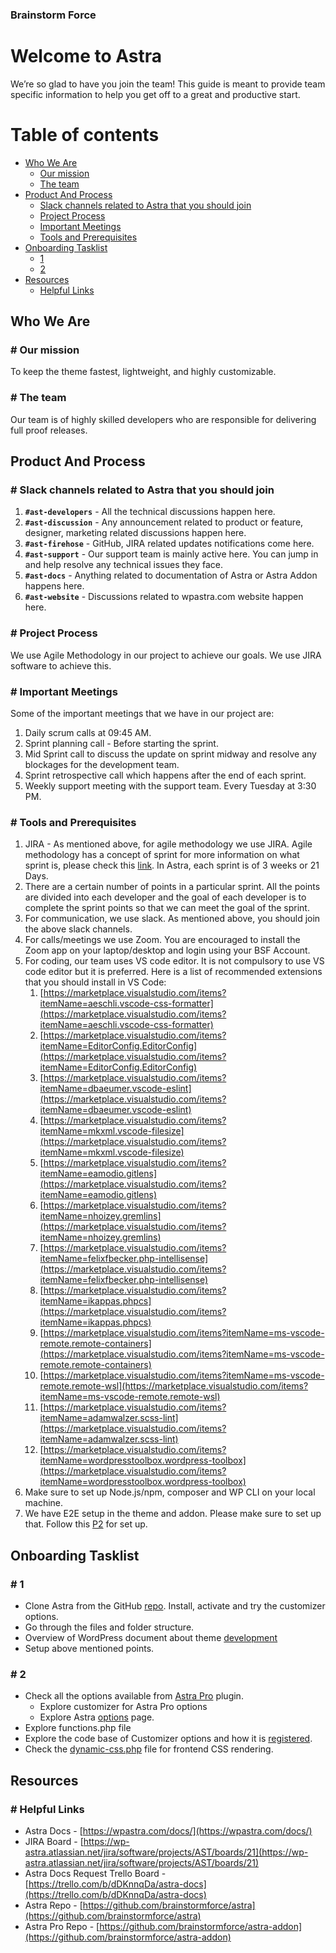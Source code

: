 ### Brainstorm Force

Welcome to **Astra**
====================

We’re so glad to have you join the team! This guide is meant to provide team specific information to help you get off to a great and productive start.

# Table of contents

   * [Who We Are](#who-we-are)
      * [Our mission](#-our-mission)
      * [The team](#-the-team)
   * [Product And Process](#product-and-process)
      * [Slack channels related to Astra that you should join](#-slack-channels-related-to-astra-that-you-should-join)
      * [Project Process](#-project-process)
      * [Important Meetings](#-important-meetings)
      * [Tools and Prerequisites](#-tools-and-prerequisites)
   * [Onboarding Tasklist](#onboarding-tasklist)
      * [1](#-1)
      * [2](#-2)
   * [Resources](#resources)
      * [Helpful Links](#-helpful-links)

## Who We Are

### # Our mission

To keep the theme fastest, lightweight, and highly customizable.

### # The team

Our team is of highly skilled developers who are responsible for delivering full proof releases.

## Product And Process

### # Slack channels related to Astra that you should join

1. **`#ast-developers`** - All the technical discussions happen here.
2. **`#ast-discussion`** - Any announcement related to product or feature, designer, marketing related discussions happen here.
3. **`#ast-firehose`** - GitHub, JIRA related updates notifications come here.
4. **`#ast-support`** - Our support team is mainly active here. You can jump in and help resolve any technical issues they face.
5. **`#ast-docs`** - Anything related to documentation of Astra or Astra Addon happens here.
6. **`#ast-website`** - Discussions related to wpastra.com website happen here.

### # Project Process

We use Agile Methodology in our project to achieve our goals. We use JIRA software to achieve this.

### # Important Meetings

Some of the important meetings that we have in our project are:

1. Daily scrum calls at 09:45 AM.
2. Sprint planning call - Before starting the sprint.
3. Mid Sprint call to discuss the update on sprint midway and resolve any blockages for the development team.
4. Sprint retrospective call which happens after the end of each sprint.
5. Weekly support meeting with the support team. Every Tuesday at 3:30 PM.

### # Tools and Prerequisites

1. JIRA - As mentioned above, for agile methodology we use JIRA. Agile methodology has a concept of sprint for more information on what sprint is, please check this [link](https://www.atlassian.com/agile/scrum/sprints). In Astra, each sprint is of 3 weeks or 21 Days.
2. There are a certain number of points in a particular sprint. All the points are divided into each developer and the goal of each developer is to complete the sprint points so that we can meet the goal of the sprint.
3. For communication, we use slack. As mentioned above, you should join the above slack channels.
4. For calls/meetings we use Zoom. You are encouraged to install the Zoom app on your laptop/desktop and login using your BSF Account.
5. For coding, our team uses VS code editor. It is not compulsory to use VS code editor but it is preferred. Here is a list of recommended extensions that you should install in VS Code:
    1. [https://marketplace.visualstudio.com/items?itemName=aeschli.vscode-css-formatter](https://marketplace.visualstudio.com/items?itemName=aeschli.vscode-css-formatter)
    2. [https://marketplace.visualstudio.com/items?itemName=EditorConfig.EditorConfig](https://marketplace.visualstudio.com/items?itemName=EditorConfig.EditorConfig)
    3. [https://marketplace.visualstudio.com/items?itemName=dbaeumer.vscode-eslint](https://marketplace.visualstudio.com/items?itemName=dbaeumer.vscode-eslint)
    4. [https://marketplace.visualstudio.com/items?itemName=mkxml.vscode-filesize](https://marketplace.visualstudio.com/items?itemName=mkxml.vscode-filesize)
    5. [https://marketplace.visualstudio.com/items?itemName=eamodio.gitlens](https://marketplace.visualstudio.com/items?itemName=eamodio.gitlens)
    6. [https://marketplace.visualstudio.com/items?itemName=nhoizey.gremlins](https://marketplace.visualstudio.com/items?itemName=nhoizey.gremlins)
    7. [https://marketplace.visualstudio.com/items?itemName=felixfbecker.php-intellisense](https://marketplace.visualstudio.com/items?itemName=felixfbecker.php-intellisense)
    8. [https://marketplace.visualstudio.com/items?itemName=ikappas.phpcs](https://marketplace.visualstudio.com/items?itemName=ikappas.phpcs)
    9. [https://marketplace.visualstudio.com/items?itemName=ms-vscode-remote.remote-containers](https://marketplace.visualstudio.com/items?itemName=ms-vscode-remote.remote-containers)
    10. [https://marketplace.visualstudio.com/items?itemName=ms-vscode-remote.remote-wsl](https://marketplace.visualstudio.com/items?itemName=ms-vscode-remote.remote-wsl)
    11. [https://marketplace.visualstudio.com/items?itemName=adamwalzer.scss-lint](https://marketplace.visualstudio.com/items?itemName=adamwalzer.scss-lint)
    12. [https://marketplace.visualstudio.com/items?itemName=wordpresstoolbox.wordpress-toolbox](https://marketplace.visualstudio.com/items?itemName=wordpresstoolbox.wordpress-toolbox)
6. Make sure to set up Node.js/npm, composer and WP CLI on your local machine.
7. We have E2E setup in the theme and addon. Please make sure to set up that. Follow this [P2](https://product-testing.sharkz.in/2021/07/21/introduction-e2e-tests/) for set up.

## Onboarding Tasklist

### # 1

* Clone Astra from the GitHub [repo](https://github.com/brainstormforce/astra). Install, activate and try the customizer options.
* Go through the files and folder structure.
* Overview of WordPress document about theme [development](https://codex.wordpress.org/Theme_Development)
* Setup above mentioned points.

### # 2

* Check all the options available from [Astra Pro](https://github.com/brainstormforce/astra-addon) plugin.
    * Explore customizer for Astra Pro options
    * Explore Astra [options](https://share.bsf.io/6quYJYxK) page.
* Explore functions.php file
* Explore the code base of Customizer options and how it is [registered](https://github.com/brainstormforce/astra/blob/next-release/inc/customizer/class-astra-customizer.php).
* Check the [dynamic-css.php](https://github.com/brainstormforce/astra/blob/next-release/inc/class-astra-dynamic-css.php) file for frontend CSS rendering.

## Resources

### # Helpful Links

* Astra Docs - [https://wpastra.com/docs/](https://wpastra.com/docs/)
* JIRA Board - [https://wp-astra.atlassian.net/jira/software/projects/AST/boards/21](https://wp-astra.atlassian.net/jira/software/projects/AST/boards/21)
* Astra Docs Request Trello Board - [https://trello.com/b/dDKnnqDa/astra-docs](https://trello.com/b/dDKnnqDa/astra-docs)
* Astra Repo - [https://github.com/brainstormforce/astra](https://github.com/brainstormforce/astra)
* Astra Pro Repo - [https://github.com/brainstormforce/astra-addon](https://github.com/brainstormforce/astra-addon)
